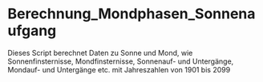 # Berechnung_Mondphasen_Sonnenaufgang
Dieses Script berechnet Daten zu Sonne und Mond, wie Sonnenfinsternisse, Mondfinsternisse, Sonnenauf- und Untergänge, Mondauf- und Untergänge etc. mit Jahreszahlen von 1901 bis 2099
